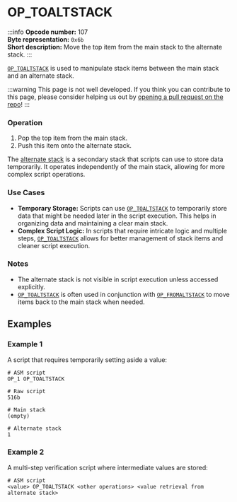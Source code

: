# OP_TOALTSTACK
:::info
**Opcode number:** 107  
**Byte representation:** `0x6b`  
**Short description:** Move the top item from the main stack to the alternate stack.
:::

[`OP_TOALTSTACK`](./OP_TOALTSTACK.md) is used to manipulate stack items between the main stack and an alternate stack.

:::warning
This page is not well developed. If you think you can contribute to this page, please consider helping us out by [opening a pull request on the repo](https://github.com/thunderbiscuit/opcode-explained)!
:::

### Operation
1. Pop the top item from the main stack.
2. Push this item onto the alternate stack.

The [alternate stack](#) is a secondary stack that scripts can use to store data temporarily. It operates independently of the main stack, allowing for more complex script operations.

### Use Cases
- **Temporary Storage:** Scripts can use [`OP_TOALTSTACK`](./OP_TOALTSTACK.md) to temporarily store data that might be needed later in the script execution. This helps in organizing data and maintaining a clear main stack.
- **Complex Script Logic:** In scripts that require intricate logic and multiple steps, [`OP_TOALTSTACK`](./OP_TOALTSTACK.md) allows for better management of stack items and cleaner script execution.


### Notes
- The alternate stack is not visible in script execution unless accessed explicitly.
- [`OP_TOALTSTACK`](./OP_TOALTSTACK.md) is often used in conjunction with [`OP_FROMALTSTACK`](./OP_FROMALTSTACK.md) to move items back to the main stack when needed.

## Examples
### Example 1
A script that requires temporarily setting aside a value:
```shell
# ASM script
OP_1 OP_TOALTSTACK

# Raw script
516b

# Main stack
(empty)

# Alternate stack
1
```

### Example 2
A multi-step verification script where intermediate values are stored:
```shell
# ASM script
<value> OP_TOALTSTACK <other operations> <value retrieval from alternate stack>
```
